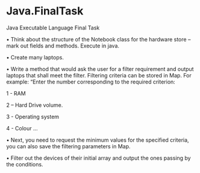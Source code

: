 # Java.FinalTask
Java Executable Language 
Final Task
	
• Think about the structure of the Notebook class for the hardware store – mark out fields and methods. 
Execute in java.

• Create many laptops.

• Write a method that would ask the user for a filter requirement and output laptops that shall meet the filter. 
Filtering criteria can be stored in Map. For example: “Enter the number corresponding to the required criterion:

1 - RAM

2 – Hard Drive volume.

3 - Operating system

4 - Colour …

• Next, you need to request the minimum values for the specified criteria, you can also save the filtering parameters in Map.

• Filter out the devices of their initial array and output the ones passing by the conditions.

